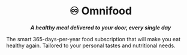 <h1 align="center">♾️ Omnifood</h1>
<p align="center"><strong><em>A healthy meal delivered to your door, every single day</em></strong></p>
<p>The smart 365-days-per-year food subscription that will make you eat healthy again. Tailored to your personal tastes and nutritional needs.</p>
